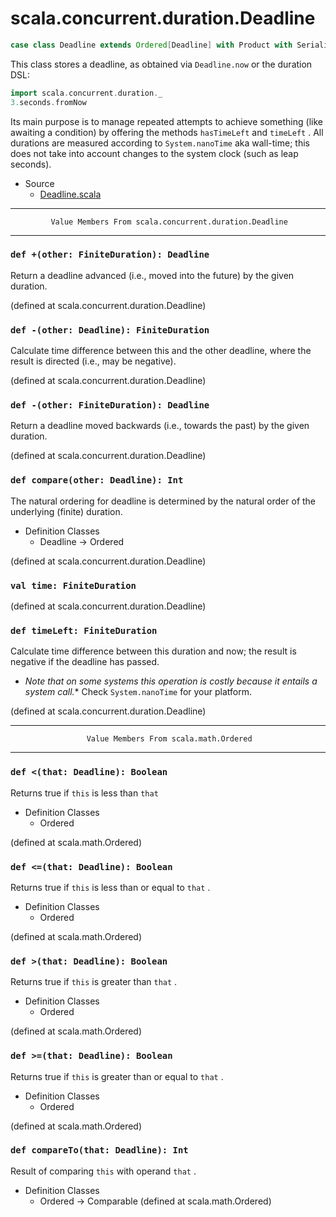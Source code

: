 
#                      scala.concurrent.duration.Deadline                      #

```scala
case class Deadline extends Ordered[Deadline] with Product with Serializable
```

This class stores a deadline, as obtained via `Deadline.now` or the duration
DSL:

```scala
import scala.concurrent.duration._
3.seconds.fromNow
```

Its main purpose is to manage repeated attempts to achieve something (like
awaiting a condition) by offering the methods `hasTimeLeft` and `timeLeft` . All
durations are measured according to `System.nanoTime` aka wall-time; this does
not take into account changes to the system clock (such as leap seconds).

* Source
  * [Deadline.scala](https://github.com/scala/scala/tree/6d09a1ba5f/src/library/scala/concurrent/duration/Deadline.scala#L1)


--------------------------------------------------------------------------------
             Value Members From scala.concurrent.duration.Deadline
--------------------------------------------------------------------------------


### `def +(other: FiniteDuration): Deadline`                                 ###

Return a deadline advanced (i.e., moved into the future) by the given duration.

(defined at scala.concurrent.duration.Deadline)


### `def -(other: Deadline): FiniteDuration`                                 ###

Calculate time difference between this and the other deadline, where the result
is directed (i.e., may be negative).

(defined at scala.concurrent.duration.Deadline)


### `def -(other: FiniteDuration): Deadline`                                 ###

Return a deadline moved backwards (i.e., towards the past) by the given
duration.

(defined at scala.concurrent.duration.Deadline)


### `def compare(other: Deadline): Int`                                      ###

The natural ordering for deadline is determined by the natural order of the
underlying (finite) duration.

* Definition Classes
  * Deadline → Ordered

(defined at scala.concurrent.duration.Deadline)


### `val time: FiniteDuration`                                               ###

(defined at scala.concurrent.duration.Deadline)


### `def timeLeft: FiniteDuration`                                           ###

Calculate time difference between this duration and now; the result is negative
if the deadline has passed.

 * _Note that on some systems this operation is costly because it entails a
system call._* Check `System.nanoTime` for your platform.

(defined at scala.concurrent.duration.Deadline)


--------------------------------------------------------------------------------
                     Value Members From scala.math.Ordered
--------------------------------------------------------------------------------


### `def <(that: Deadline): Boolean`                                         ###

Returns true if `this` is less than `that`

* Definition Classes
  * Ordered

(defined at scala.math.Ordered)


### `def <=(that: Deadline): Boolean`                                        ###

Returns true if `this` is less than or equal to `that` .

* Definition Classes
  * Ordered

(defined at scala.math.Ordered)


### `def >(that: Deadline): Boolean`                                         ###

Returns true if `this` is greater than `that` .

* Definition Classes
  * Ordered

(defined at scala.math.Ordered)


### `def >=(that: Deadline): Boolean`                                        ###

Returns true if `this` is greater than or equal to `that` .

* Definition Classes
  * Ordered

(defined at scala.math.Ordered)


### `def compareTo(that: Deadline): Int`                                     ###

Result of comparing `this` with operand `that` .

* Definition Classes
  * Ordered → Comparable
(defined at scala.math.Ordered)
